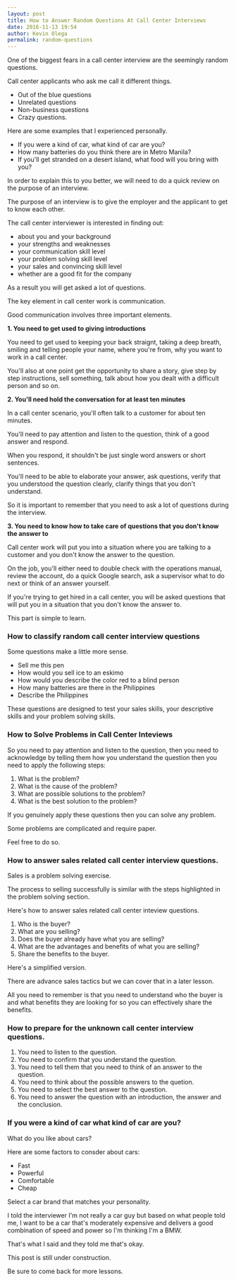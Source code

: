 ```yaml
---
layout: post
title: How to Answer Random Questions At Call Center Interviews
date: 2016-11-13 19:54
author: Kevin Olega
permalink: random-questions
---
```


One of the biggest fears in a call center interview are the seemingly random questions.

Call center applicants who ask me call it different things.

- Out of the blue questions
- Unrelated questions
- Non-business questions
- Crazy questions.

Here are some examples that I experienced personally.

- If you were a kind of car, what kind of car are you?
- How many batteries do you think there are in Metro Manila?
- If you'll get stranded on a desert island, what food will you bring with you?

In order to explain this to you better, we will need to do a quick review on the purpose of an interview.

The purpose of an interview is to give the employer and the applicant to get to know each other.

The call center interviewer is interested in finding out:

- about you and your background
- your strengths and weaknesses
- your communication skill level
- your problem solving skill level
- your sales and convincing skill level
- whether are a good fit for the company

As a result you will get asked a lot of questions.

The key element in call center work is communication. 

Good communication involves three important elements.

**1. You need to get used to giving introductions**

You need to get used to keeping your back straignt, taking a deep breath, smiling and telling people your name, where you're from, why you want to work in a call center. 

You'll also at one point get the opportunity to share a story, give step by step instructions, sell something, talk about how you dealt with a difficult person and so on.

**2. You'll need hold the conversation for at least ten minutes**

In a call center scenario, you'll often talk to a customer for about ten minutes. 

You'll need to pay attention and listen to the question, think of a good answer and respond. 

When you respond, it shouldn't be just single word answers or short sentences. 

You'll need to be able to elaborate your answer, ask questions, verify that you understood the question clearly, clarify things that you don't understand. 

So it is important to remember that you need to ask a lot of questions during the interview.

**3. You need to know how to take care of questions that you don't know the answer to**

Call center work will put you into a situation where you are talking to a customer and you don't know the answer to the question. 

On the job, you'll either need to double check with the operations manual, review the account, do a quick Google search, ask a supervisor what to do next or think of an answer yourself. 

If you're trying to get hired in a call center, you will be asked questions that will put you in a situation that you don't know the answer to.

This part is simple to learn.

### How to classify random call center interview questions

Some questions make a little more sense.
- Sell me this pen
- How would you sell ice to an eskimo
- How would you describe the color red to a blind person
- How many batteries are there in the Philippines
- Describe the Philippines

These questions are designed to test your sales skills, your descriptive skills and your problem solving skills.

### How to Solve Problems in Call Center Inteviews

So you need to pay attention and listen to the question, then you need to acknowledge by telling them how you understand the question then you need to apply the following steps:

1. What is the problem?
2. What is the cause of the problem?
3. What are possible solutions to the problem?
4. What is the best solution to the problem?

If you genuinely apply these questions then you can solve any problem.

Some problems are complicated and require paper.

Feel free to do so.

### How to answer sales related call center interview questions.

Sales is a problem solving exercise. 

The process to selling successfully is similar with the steps highlighted in the problem solving section.

Here's how to answer sales related call center inteview questions.

1. Who is the buyer? 
2. What are you selling?
3. Does the buyer already have what you are selling?
4. What are the advantages and benefits of what you are selling?
5. Share the benefits to the buyer.

Here's a simplified version. 

There are advance sales tactics but we can cover that in a later lesson.

All you need to remember is that you need to understand who the buyer is and what benefits they are looking for so you can effectively share the benefits.

### How to prepare for the unknown call center interview questions.


1. You need to listen to the question.
2. You need to confirm that you understand the question.
3. You need to tell them that you need to think of an answer to the question.
4. You need to think about the possible answers to the quetion.
5. You need to select the best answer to the question.
6. You need to answer the question with an introduction, the answer and the conclusion.


### If you were a kind of car what kind of car are you?

What do you like about cars?

Here are some factors to consder about cars:
- Fast
- Powerful
- Comfortable 
- Cheap


Select a car brand that matches your personality.

I told the interviewer I'm not really a car guy but based on what people told me, I want to be a car that's moderately expensive and delivers a good combination of speed and power so I'm thinking I'm a BMW.

That's what I said and they told me that's okay.

This post is still under construction. 

Be sure to come back for more lessons.
